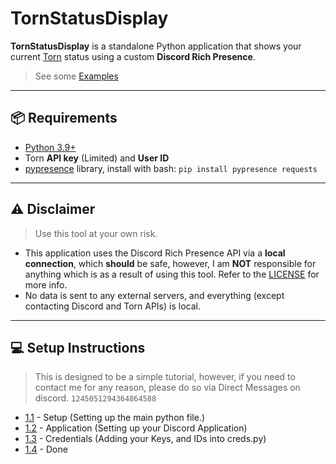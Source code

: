 # TornStatusDisplay

**TornStatusDisplay** is a standalone Python application that shows your current [Torn](https://www.torn.com/) status using a custom **Discord Rich Presence**.

> See some [Examples](https://github.com/jiuhaywi/TornStatusDisplay/blob/main/Examples.md)

---

## 📦 Requirements

- [Python 3.9+](https://www.python.org/downloads/)
- Torn **API key** (Limited) and **User ID**
- [pypresence](https://pypi.org/project/pypresence/) library, install with bash: `pip install pypresence requests`

---

## ⚠️ Disclaimer

> Use this tool at your own risk.

- This application uses the Discord Rich Presence API via a **local connection**, which **should** be safe, however, I am **NOT** responsible for anything which is as a result of using this tool. Refer to the [LICENSE](https://github.com/jiuhaywi/TornStatusDisplay/blob/main/LICENSE) for more info.
- No data is sent to any external servers, and everything (except contacting Discord and Torn APIs) is local.

---

## 💻 Setup Instructions

> This is designed to be a simple tutorial, however, if you need to contact me for any reason, please do so via Direct Messages on discord. `1245051294364864588`

- [1.1]() - Setup (Setting up the main python file.)
- [1.2]() - Application (Setting up your Discord Application)
- [1.3]() - Credentials (Adding your Keys, and IDs into creds.py)
- [1.4]() - Done



